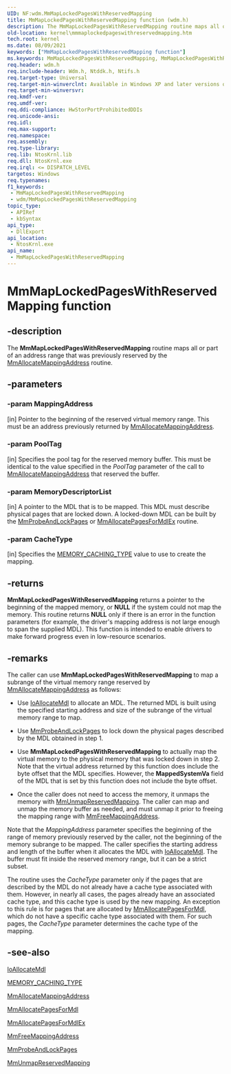 ```yaml
---
UID: NF:wdm.MmMapLockedPagesWithReservedMapping
title: MmMapLockedPagesWithReservedMapping function (wdm.h)
description: The MmMapLockedPagesWithReservedMapping routine maps all or part of an address range that was previously reserved by the MmAllocateMappingAddress routine.
old-location: kernel\mmmaplockedpageswithreservedmapping.htm
tech.root: kernel
ms.date: 08/09/2021
keywords: ["MmMapLockedPagesWithReservedMapping function"]
ms.keywords: MmMapLockedPagesWithReservedMapping, MmMapLockedPagesWithReservedMapping routine [Kernel-Mode Driver Architecture], k106_32161803-dd44-4a5f-a5c0-da6b1a78982c.xml, kernel.mmmaplockedpageswithreservedmapping, wdm/MmMapLockedPagesWithReservedMapping
req.header: wdm.h
req.include-header: Wdm.h, Ntddk.h, Ntifs.h
req.target-type: Universal
req.target-min-winverclnt: Available in Windows XP and later versions of Windows.
req.target-min-winversvr: 
req.kmdf-ver: 
req.umdf-ver: 
req.ddi-compliance: HwStorPortProhibitedDDIs
req.unicode-ansi: 
req.idl: 
req.max-support: 
req.namespace: 
req.assembly: 
req.type-library: 
req.lib: NtosKrnl.lib
req.dll: NtosKrnl.exe
req.irql: <= DISPATCH_LEVEL
targetos: Windows
req.typenames: 
f1_keywords:
 - MmMapLockedPagesWithReservedMapping
 - wdm/MmMapLockedPagesWithReservedMapping
topic_type:
 - APIRef
 - kbSyntax
api_type:
 - DllExport
api_location:
 - NtosKrnl.exe
api_name:
 - MmMapLockedPagesWithReservedMapping
---
```


# MmMapLockedPagesWithReservedMapping function

## -description

The **MmMapLockedPagesWithReservedMapping** routine maps all or part of an address range that was previously reserved by the [MmAllocateMappingAddress](/windows-hardware/drivers/ddi/wdm/nf-wdm-mmallocatemappingaddress) routine.

## -parameters

### -param MappingAddress

[in] Pointer to the beginning of the reserved virtual memory range. This must be an address previously returned by [MmAllocateMappingAddress](/windows-hardware/drivers/ddi/wdm/nf-wdm-mmallocatemappingaddress).

### -param PoolTag

[in] Specifies the pool tag for the reserved memory buffer. This must be identical to the value specified in the *PoolTag* parameter of the call to [MmAllocateMappingAddress](/windows-hardware/drivers/ddi/wdm/nf-wdm-mmallocatemappingaddress) that reserved the buffer.

### -param MemoryDescriptorList

[in] A pointer to the MDL that is to be mapped. This MDL must describe physical pages that are locked down. A locked-down MDL can be built by the [MmProbeAndLockPages](/windows-hardware/drivers/ddi/wdm/nf-wdm-mmprobeandlockpages) or [MmAllocatePagesForMdlEx](/windows-hardware/drivers/ddi/wdm/nf-wdm-mmallocatepagesformdlex) routine.

### -param CacheType

[in] Specifies the [MEMORY_CACHING_TYPE](/windows-hardware/drivers/ddi/wdm/ne-wdm-_memory_caching_type) value to use to create the mapping.

## -returns

**MmMapLockedPagesWithReservedMapping** returns a pointer to the beginning of the mapped memory, or **NULL** if the system could not map the memory. This routine returns **NULL** only if there is an error in the function parameters (for example, the driver's mapping address is not large enough to span the supplied MDL). This function is intended to enable drivers to make forward progress even in low-resource scenarios.

## -remarks

The caller can use **MmMapLockedPagesWithReservedMapping** to map a subrange of the virtual memory range reserved by [MmAllocateMappingAddress](/windows-hardware/drivers/ddi/wdm/nf-wdm-mmallocatemappingaddress) as follows:

- Use [IoAllocateMdl](/windows-hardware/drivers/ddi/wdm/nf-wdm-ioallocatemdl) to allocate an MDL. The returned MDL is built using the specified starting address and size of the subrange of the virtual memory range to map.

- Use [MmProbeAndLockPages](/windows-hardware/drivers/ddi/wdm/nf-wdm-mmprobeandlockpages) to lock down the physical pages described by the MDL obtained in step 1.

- Use **MmMapLockedPagesWithReservedMapping** to actually map the virtual memory to the physical memory that was locked down in step 2. Note that the virtual address returned by this function does include the byte offset that the MDL specifies. However, the **MappedSystemVa** field of the MDL that is set by this function does not include the byte offset.

- Once the caller does not need to access the memory, it unmaps the memory with [MmUnmapReservedMapping](/windows-hardware/drivers/ddi/wdm/nf-wdm-mmunmapreservedmapping). The caller can map and unmap the memory buffer as needed, and must unmap it prior to freeing the mapping range with [MmFreeMappingAddress](/windows-hardware/drivers/ddi/wdm/nf-wdm-mmfreemappingaddress).

Note that the *MappingAddress* parameter specifies the beginning of the range of memory previously reserved by the caller, not the beginning of the memory subrange to be mapped. The caller specifies the starting address and length of the buffer when it allocates the MDL with [IoAllocateMdl](/windows-hardware/drivers/ddi/wdm/nf-wdm-ioallocatemdl). The buffer must fit inside the reserved memory range, but it can be a strict subset.

The routine uses the *CacheType* parameter only if the pages that are described by the MDL do not already have a cache type associated with them. However, in nearly all cases, the pages already have an associated cache type, and this cache type is used by the new mapping. An exception to this rule is for pages that are allocated by [MmAllocatePagesForMdl](/windows-hardware/drivers/ddi/wdm/nf-wdm-mmallocatepagesformdl), which do not have a specific cache type associated with them. For such pages, the *CacheType* parameter determines the cache type of the mapping.

## -see-also

[IoAllocateMdl](/windows-hardware/drivers/ddi/wdm/nf-wdm-ioallocatemdl)

[MEMORY_CACHING_TYPE](/windows-hardware/drivers/ddi/wdm/ne-wdm-_memory_caching_type)

[MmAllocateMappingAddress](/windows-hardware/drivers/ddi/wdm/nf-wdm-mmallocatemappingaddress)

[MmAllocatePagesForMdl](/windows-hardware/drivers/ddi/wdm/nf-wdm-mmallocatepagesformdl)

[MmAllocatePagesForMdlEx](/windows-hardware/drivers/ddi/wdm/nf-wdm-mmallocatepagesformdlex)

[MmFreeMappingAddress](/windows-hardware/drivers/ddi/wdm/nf-wdm-mmfreemappingaddress)

[MmProbeAndLockPages](/windows-hardware/drivers/ddi/wdm/nf-wdm-mmprobeandlockpages)

[MmUnmapReservedMapping](/windows-hardware/drivers/ddi/wdm/nf-wdm-mmunmapreservedmapping)
